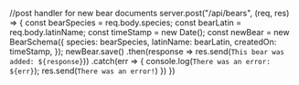 //post handler for new bear documents
server.post("/api/bears", (req, res) => {
  const bearSpecies = req.body.species;
  const bearLatin = req.body.latinName;
  const timeStamp = new Date();
  const newBear = new BearSchema({
    species: bearSpecies,
    latinName: bearLatin,
    createdOn: timeStamp,
  });
  newBear.save()
  .then(response => res.send(`This bear was added: ${response}`))
  .catch(err => {
    console.log(`There was an error: ${err}`);
    res.send(`There was an error!`)
  })
})